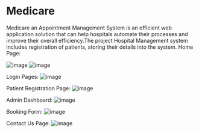 # Medicare
Medicare an Appointment Management System is an efficient web application solution that can help hospitals automate their processes and improve their overall efficiency.The project Hospital Management system includes registration of patients, storing their details into the system.
Home Page:

![image](https://github.com/user-attachments/assets/66905f0a-795b-4d88-a699-3b06b33ac009)
![image](https://github.com/user-attachments/assets/f38fe6db-f446-4efa-bade-0dc4c3954d69)

Login Pages:
![image](https://github.com/user-attachments/assets/1aa6e0ac-09cd-4a36-b3f1-549d979596bf)

Patient Registration Page:
![image](https://github.com/user-attachments/assets/f5a1d38a-8d82-4a52-a7f9-133c4e170d83)

Admin Dashboard: 
![image](https://github.com/user-attachments/assets/d5389860-ae69-44bd-a173-f47ce48b8d3b)

Booking Form: 
![image](https://github.com/user-attachments/assets/dca99646-994a-4270-8a6a-bde65f79f172)

Contact Us Page: 
![image](https://github.com/user-attachments/assets/9d864c24-ac64-4bb6-8db5-b630c8fbcf40)




